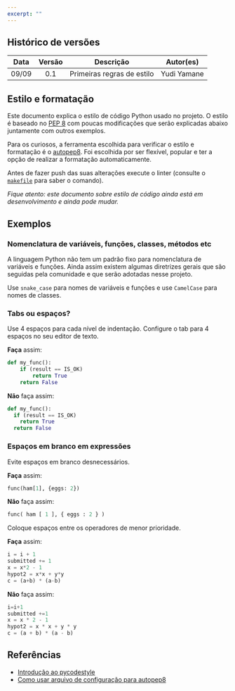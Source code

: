 ```yaml
---
excerpt: ""
---
```

## Histórico de versões

|  Data | Versão |          Descrição         |  Autor(es)  |
|:-----:|:------:|:--------------------------:|:-----------:|
| 09/09 |   0.1  | Primeiras regras de estilo | Yudi Yamane |

## Estilo e formatação
Este documento explica o estilo de código Python usado no projeto. O estilo é 
baseado no [PEP 8](https://www.python.org/dev/peps/pep-0008/) com poucas 
modificações que serão explicadas abaixo juntamente com outros exemplos.

Para os curiosos, a ferramenta escolhida para verificar o estilo e formatação é
o [autopep8](https://pypi.org/project/autopep8/). Foi escolhida por ser 
flexível, popular e ter a opção de realizar a formatação automaticamente.

Antes de fazer push das suas alterações execute o linter (consulte o 
[`makefile`](/Makefile) para saber o comando).

_Fique atento: este documento sobre estilo de código ainda está em 
desenvolvimento e ainda pode mudar._


## Exemplos

### Nomenclatura de variáveis, funções, classes, métodos etc
A linguagem Python não tem um padrão fixo para nomenclatura de variáveis e 
funções. Ainda assim existem algumas diretrizes gerais que são seguidas pela 
comunidade e que serão adotadas nesse projeto.

Use `snake_case` para nomes de variáveis e funções e use `CamelCase` para nomes
de classes.


### Tabs ou espaços?
Use 4 espaços para cada nível de indentação. Configure o tab para 4 espaços no
seu editor de texto.


**Faça** assim:
```py
def my_func():
    if (result == IS_OK)
        return True
    return False
```

**Não** faça assim:
```py
def my_func():
  if (result == IS_OK)
    return True
  return False
```

### Espaços em branco em expressões
Evite espaços em branco desnecessários.

**Faça** assim:
```py
func(ham[1], {eggs: 2})
```

**Não** faça assim:
```py
func( ham [ 1 ], { eggs : 2 } )
```

Coloque espaços entre os operadores de menor prioridade.

**Faça** assim:
```py
i = i + 1
submitted += 1
x = x*2 - 1
hypot2 = x*x + y*y
c = (a+b) * (a-b)
```

**Não** faça assim:
```py
i=i+1
submitted +=1
x = x * 2 - 1
hypot2 = x * x + y * y
c = (a + b) * (a - b)
```

## Referências

- [Introdução ao pycodestyle](https://pycodestyle.pycqa.org/en/latest/intro.html)
- [Como usar arquivo de configuração para autopep8](https://github.com/hhatto/autopep8/issues/378)



